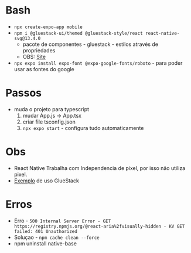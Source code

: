 # Bash

- `npx create-expo-app mobile`
- `npm i @gluestack-ui/themed @gluestack-style/react react-native-svg@13.4.0` 
  - pacote de componentes - gluestack - estilos através de propriedades
  - OBS:  [Site](https://gluestack.io/)
- `npx expo install expo-font @expo-google-fonts/roboto` - para poder usar as fontes do google

# Passos

- muda o projeto para typescript
  1.  mudar App.js -> App.tsx
  2. criar file tsconfig.json
  3. `npx expo start` - configura tudo automaticamente

# Obs

- React Native Trabalha com Independencia de pixel, por isso não utiliza pixel.
- [Exemplo](https://github.com/gluestack/ui-examples/blob/main/kitchensink-components/Banner.tsx) de uso GlueStack

# Erros

- Erro - `500 Internal Server Error - GET https://registry.npmjs.org/@react-aria%2fvisually-hidden - KV GET failed: 401 Unauthorized`
- Soluçao - `npm cache clean --force`
- npm uninstall native-base